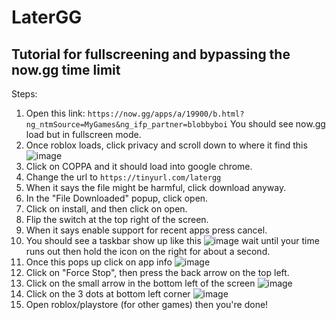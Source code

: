 # LaterGG
## Tutorial for fullscreening and bypassing the now.gg time limit

Steps:
1. Open this link: `https://now.gg/apps/a/19900/b.html?ng_ntmSource=MyGames&ng_ifp_partner=blobbyboi` You should see now.gg load but in fullscreen mode.
2. Once roblox loads, click privacy and scroll down to where it find this ![image](https://github.com/user-attachments/assets/530c9495-7a26-47c9-b073-f85d9409d4d3)
3. Click on COPPA and it should load into google chrome.
4. Change the url to `https://tinyurl.com/latergg`
5. When it says the file might be harmful, click download anyway.
6. In the "File Downloaded" popup, click open.
7. Click on install, and then click on open.
8. Flip the switch at the top right of the screen.
9. When it says enable support for recent apps press cancel.
10. You should see a taskbar show up like this ![image](https://github.com/user-attachments/assets/ed596014-85c0-492b-9f62-3ff024e0906f) wait until your time runs out then hold the icon on the right for about a second.
11. Once this pops up click on app info ![image](https://github.com/user-attachments/assets/87ac1eab-dc0d-47be-985f-faa6da27f3af)
12. Click on "Force Stop", then press the back arrow on the top left.
13. Click on the small arrow in the bottom left of the screen ![image](https://github.com/user-attachments/assets/5ae57dc0-c77a-47e5-b0f9-7b56c7e8e614)
14. Click on the 3 dots at bottom left corner ![image](https://github.com/user-attachments/assets/7bb09fc3-4e5f-4921-8251-a83077ae41a9)
15. Open roblox/playstore (for other games) then you're done!
